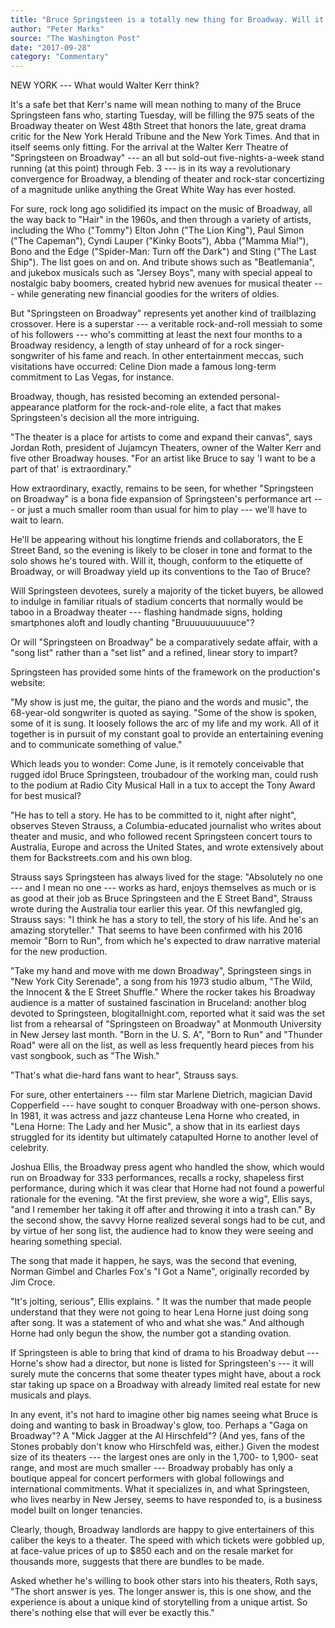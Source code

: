 ```yaml
---
title: "Bruce Springsteen is a totally new thing for Broadway. Will it change because of him?"
author: "Peter Marks"
source: "The Washington Post"
date: "2017-09-28"
category: "Commentary"
---
```


NEW YORK --- What would Walter Kerr think?

It's a safe bet that Kerr's name will mean nothing to many of the Bruce Springsteen fans who, starting Tuesday, will be filling the 975 seats of the Broadway theater on West 48th Street that honors the late, great drama critic for the New York Herald Tribune and the New York Times. And that in itself seems only fitting. For the arrival at the Walter Kerr Theatre of "Springsteen on Broadway" --- an all but sold-out five-nights-a-week stand running (at this point) through Feb. 3 --- is in its way a revolutionary convergence for Broadway, a blending of theater and rock-star concertizing of a magnitude unlike anything the Great White Way has ever hosted.

For sure, rock long ago solidified its impact on the music of Broadway, all the way back to "Hair" in the 1960s, and then through a variety of artists, including the Who ("Tommy") Elton John ("The Lion King"), Paul Simon ("The Capeman"), Cyndi Lauper ("Kinky Boots"), Abba ("Mamma Mia!"), Bono and the Edge ("Spider-Man: Turn off the Dark") and Sting ("The Last Ship"). The list goes on and on. And tribute shows such as "Beatlemania", and jukebox musicals such as "Jersey Boys", many with special appeal to nostalgic baby boomers, created hybrid new avenues for musical theater --- while generating new financial goodies for the writers of oldies.

But "Springsteen on Broadway" represents yet another kind of trailblazing crossover. Here is a superstar --- a veritable rock-and-roll messiah to some of his followers --- who's committing at least the next four months to a Broadway residency, a length of stay unheard of for a rock singer-songwriter of his fame and reach. In other entertainment meccas, such visitations have occurred: Celine Dion made a famous long-term commitment to Las Vegas, for instance.

Broadway, though, has resisted becoming an extended personal-appearance platform for the rock-and-role elite, a fact that makes Springsteen's decision all the more intriguing.

"The theater is a place for artists to come and expand their canvas", says Jordan Roth, president of Jujamcyn Theaters, owner of the Walter Kerr and five other Broadway houses. "For an artist like Bruce to say 'I want to be a part of that' is extraordinary."

How extraordinary, exactly, remains to be seen, for whether "Springsteen on Broadway" is a bona fide expansion of Springsteen's performance art --- or just a much smaller room than usual for him to play --- we'll have to wait to learn.

He'll be appearing without his longtime friends and collaborators, the E Street Band, so the evening is likely to be closer in tone and format to the solo shows he's toured with. Will it, though, conform to the etiquette of Broadway, or will Broadway yield up its conventions to the Tao of Bruce?

Will Springsteen devotees, surely a majority of the ticket buyers, be allowed to indulge in familiar rituals of stadium concerts that normally would be taboo in a Broadway theater --- flashing handmade signs, holding smartphones aloft and loudly chanting "Bruuuuuuuuuuce"?

Or will "Springsteen on Broadway" be a comparatively sedate affair, with a "song list" rather than a "set list" and a refined, linear story to impart?

Springsteen has provided some hints of the framework on the production's website:

"My show is just me, the guitar, the piano and the words and music", the 68-year-old songwriter is quoted as saying. "Some of the show is spoken, some of it is sung. It loosely follows the arc of my life and my work. All of it together is in pursuit of my constant goal to provide an entertaining evening and to communicate something of value."

Which leads you to wonder: Come June, is it remotely conceivable that rugged idol Bruce Springsteen, troubadour of the working man, could rush to the podium at Radio City Musical Hall in a tux to accept the Tony Award for best musical?

"He has to tell a story. He has to be committed to it, night after night", observes Steven Strauss, a Columbia-educated journalist who writes about theater and music, and who followed recent Springsteen concert tours to Australia, Europe and across the United States, and wrote extensively about them for Backstreets.com and his own blog.

Strauss says Springsteen has always lived for the stage: "Absolutely no one --- and I mean no one --- works as hard, enjoys themselves as much or is as good at their job as Bruce Springsteen and the E Street Band", Strauss wrote during the Australia tour earlier this year. Of this newfangled gig, Strauss says: "I think he has a story to tell, the story of his life. And he's an amazing storyteller." That seems to have been confirmed with his 2016 memoir "Born to Run", from which he's expected to draw narrative material for the new production.

"Take my hand and move with me down Broadway", Springsteen sings in "New York City Serenade", a song from his 1973 studio album, "The Wild, the Innocent & the E Street Shuffle." Where the rocker takes his Broadway audience is a matter of sustained fascination in Bruceland: another blog devoted to Springsteen, blogitallnight.com, reported what it said was the set list from a rehearsal of "Springsteen on Broadway" at Monmouth University in New Jersey last month. "Born in the U. S. A", "Born to Run" and "Thunder Road" were all on the list, as well as less frequently heard pieces from his vast songbook, such as "The Wish."

"That's what die-hard fans want to hear", Strauss says.

For sure, other entertainers --- film star Marlene Dietrich, magician David Copperfield --- have sought to conquer Broadway with one-person shows. In 1981, it was actress and jazz chanteuse Lena Horne who created, in "Lena Horne: The Lady and her Music", a show that in its earliest days struggled for its identity but ultimately catapulted Horne to another level of celebrity.

Joshua Ellis, the Broadway press agent who handled the show, which would run on Broadway for 333 performances, recalls a rocky, shapeless first performance, during which it was clear that Horne had not found a powerful rationale for the evening. "At the first preview, she wore a wig", Ellis says, "and I remember her taking it off after and throwing it into a trash can." By the second show, the savvy Horne realized several songs had to be cut, and by virtue of her song list, the audience had to know they were seeing and hearing something special.

The song that made it happen, he says, was the second that evening, Norman Gimbel and Charles Fox's "I Got a Name", originally recorded by Jim Croce.

"It's jolting, serious", Ellis explains. " It was the number that made people understand that they were not going to hear Lena Horne just doing song after song. It was a statement of who and what she was." And although Horne had only begun the show, the number got a standing ovation.

If Springsteen is able to bring that kind of drama to his Broadway debut --- Horne's show had a director, but none is listed for Springsteen's --- it will surely mute the concerns that some theater types might have, about a rock star taking up space on a Broadway with already limited real estate for new musicals and plays.

In any event, it's not hard to imagine other big names seeing what Bruce is doing and wanting to bask in Broadway's glow, too. Perhaps a "Gaga on Broadway"? A "Mick Jagger at the Al Hirschfeld"? (And yes, fans of the Stones probably don't know who Hirschfeld was, either.) Given the modest size of its theaters --- the largest ones are only in the 1,700- to 1,900- seat range, and most are much smaller --- Broadway probably has only a boutique appeal for concert performers with global followings and international commitments. What it specializes in, and what Springsteen, who lives nearby in New Jersey, seems to have responded to, is a business model built on longer tenancies.

Clearly, though, Broadway landlords are happy to give entertainers of this caliber the keys to a theater. The speed with which tickets were gobbled up, at face-value prices of up to $850 each and on the resale market for thousands more, suggests that there are bundles to be made.

Asked whether he's willing to book other stars into his theaters, Roth says, "The short answer is yes. The longer answer is, this is one show, and the experience is about a unique kind of storytelling from a unique artist. So there's nothing else that will ever be exactly this."
